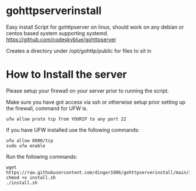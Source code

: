 # gohttpserverinstall
Easy install Script for gohttpserver on linux, should work on any debian or centos based system supporting systemd. https://github.com/codeskyblue/gohttpserver

Creates a directory under /opt/gohttp/public for files to sit in

# How to Install the server
Please setup your firewall on your server prior to running the script.

Make sure you have got access via ssh or otherwise setup prior setting up the firewall, command for UFW is.
```
ufw allow proto tcp from YOURIP to any port 22
```

If you have UFW installed use the following commands:
```
ufw allow 8000/tcp
sudo ufw enable
```

Run the following commands:
```
wget https://raw.githubusercontent.com/dinger1986/gohttpserverinstall/main/install.sh
chmod +x install.sh
./install.sh
```

